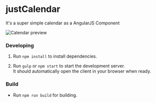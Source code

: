 # justCalendar
It's a super simple calendar as a AngularJS Component

![Calendar preview](http://i.imgur.com/sBxMMKS.png)

### Developing

1. Run `npm install` to install dependencies.

2. Run `gulp` or `npm start` to start the development server.  
   It should automatically open the client in your browser when ready.

### Build

- Run `npm run build` for building.
